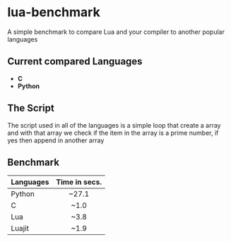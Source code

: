 # lua-benchmark
A simple benchmark to compare Lua and your compiler to another popular languages

## Current compared Languages

- **C**
- **Python**


## The Script

The script used in all of the languages is a simple loop that create a array and with that array we check if the item in the array is a prime number, if yes then append in another array

## Benchmark

| Languages | Time in secs. |
| ------------- |:-------------:|
| Python | ~27.1 |
| C | ~1.0 |
| Lua | ~3.8 |
| Luajit| ~1.9 |

